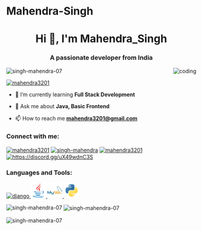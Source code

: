<!--
### Hi there 👋

**Singh-Mahendra-07/Singh-Mahendra-07** is a ✨ _special_ ✨ repository because its `README.md` (this file) appears on your GitHub profile.

Here are some ideas to get you started:

- 🔭 I’m currently working on ...
- 🌱 I’m currently learning ...
- 👯 I’m looking to collaborate on ...
- 🤔 I’m looking for help with ...
- 💬 Ask me about ...
- 📫 How to reach me: ...
- 😄 Pronouns: ...
- ⚡ Fun fact: ...
-->

# Mahendra-Singh

<h1 align="center">Hi 👋, I'm Mahendra_Singh</h1>
<h3 align="center">A passionate developer from India</h3>
<img align="right" alt = "coding" width"600" src="https://cdn.dribbble.com/users/1162077/screenshots/3848914/programmer.gif">

<p align="left"> <img src="https://komarev.com/ghpvc/?username=singh-mahendra-07&label=Profile%20views&color=0e75b6&style=flat" alt="singh-mahendra-07" /> </p>

<p align="left"> <a href="https://twitter.com/mahendra3201" target="blank"><img src="https://img.shields.io/twitter/follow/mahendra3201?logo=twitter&style=for-the-badge" alt="mahendra3201" /></a> </p>

- 🌱 I’m currently learning **Full Stack Development**

- 💬 Ask me about **Java, Basic Frontend**

- 📫 How to reach me **mahendra3201@gmail.com**

<h3 align="left">Connect with me:</h3>
<p align="left">
<a href="https://twitter.com/mahendra3201" target="blank"><img align="center" src="https://raw.githubusercontent.com/rahuldkjain/github-profile-readme-generator/master/src/images/icons/Social/twitter.svg" alt="mahendra3201" height="30" width="40" /></a>
<a href="https://linkedin.com/in/singh-mahendra" target="blank"><img align="center" src="https://raw.githubusercontent.com/rahuldkjain/github-profile-readme-generator/master/src/images/icons/Social/linked-in-alt.svg" alt="singh-mahendra" height="30" width="40" /></a>
<a href="https://www.leetcode.com/mahendra3201" target="blank"><img align="center" src="https://raw.githubusercontent.com/rahuldkjain/github-profile-readme-generator/master/src/images/icons/Social/leet-code.svg" alt="mahendra3201" height="30" width="40" /></a>
<a href="https://discord.gg/https://discord.gg/uX49wdnC3S" target="blank"><img align="center" src="https://raw.githubusercontent.com/rahuldkjain/github-profile-readme-generator/master/src/images/icons/Social/discord.svg" alt="https://discord.gg/uX49wdnC3S" height="30" width="40" /></a>
</p>

<h3 align="left">Languages and Tools:</h3>
<p align="left"> <a href="https://www.djangoproject.com/" target="_blank" rel="noreferrer"> <img src="https://cdn.worldvectorlogo.com/logos/django.svg" alt="django" width="40" height="40"/> </a> <a href="https://www.java.com" target="_blank" rel="noreferrer"> <img src="https://raw.githubusercontent.com/devicons/devicon/master/icons/java/java-original.svg" alt="java" width="40" height="40"/> </a> <a href="https://www.mysql.com/" target="_blank" rel="noreferrer"> <img src="https://raw.githubusercontent.com/devicons/devicon/master/icons/mysql/mysql-original-wordmark.svg" alt="mysql" width="40" height="40"/>  </a> <a href="https://www.python.org" target="_blank" rel="noreferrer"> <img src="https://raw.githubusercontent.com/devicons/devicon/master/icons/python/python-original.svg" alt="python" width="40" height="40"/> </a> </p>

<p><img align="left" src="https://github-readme-stats.vercel.app/api/top-langs?username=singh-mahendra-07&show_icons=true&locale=en&layout=compact" alt="singh-mahendra-07" /></p>

<p>&nbsp;<img align="center" src="https://github-readme-stats.vercel.app/api?username=singh-mahendra-07&show_icons=true&locale=en" alt="singh-mahendra-07" /></p>

<p><img align="center" src="https://github-readme-streak-stats.herokuapp.com/?user=singh-mahendra-07&" alt="singh-mahendra-07" /></p>

